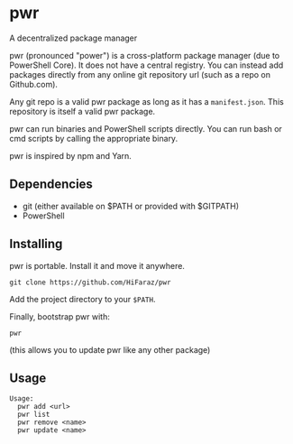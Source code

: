 # pwr
A decentralized package manager

pwr (pronounced "power") is a cross-platform package manager (due to PowerShell Core). It does not have a central registry. You can instead add packages directly from any online git repository url (such as a repo on Github.com).

Any git repo is a valid pwr package as long as it has a `manifest.json`. This repository is itself a valid pwr package.

pwr can run binaries and PowerShell scripts directly. You can run bash or cmd scripts by calling the appropriate binary.

pwr is inspired by npm and Yarn.

## Dependencies

- git (either available on $PATH or provided with $GITPATH)
- PowerShell

## Installing

pwr is portable. Install it and move it anywhere.

```
git clone https://github.com/HiFaraz/pwr
```

Add the project directory to your `$PATH`.

Finally, bootstrap pwr with:

```
pwr
```

(this allows you to update pwr like any other package)

## Usage

```
Usage:
  pwr add <url>
  pwr list
  pwr remove <name>
  pwr update <name>
```